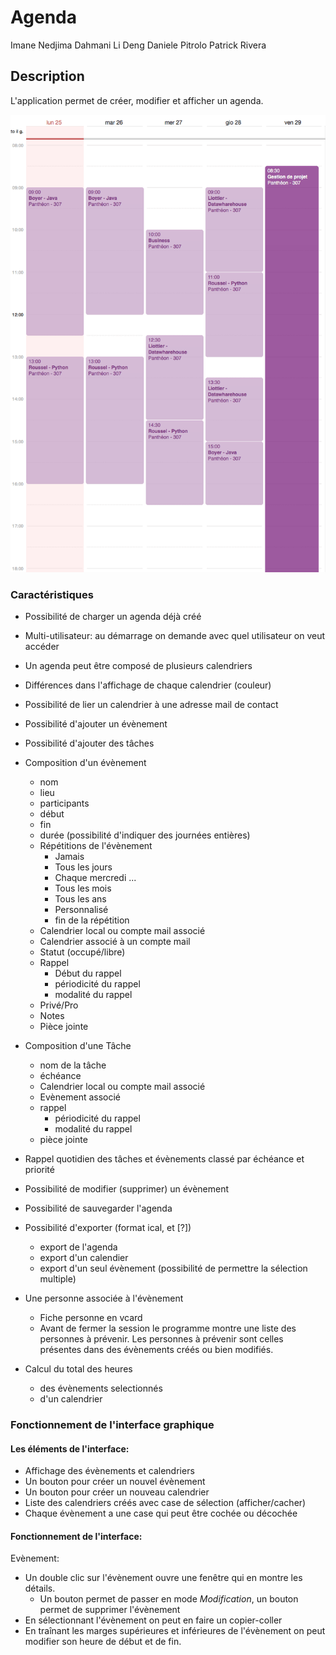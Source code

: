 # Agenda

Imane Nedjima Dahmani
Li Deng
Daniele Pitrolo
Patrick Rivera

## Description

L'application permet de créer, modifier et afficher un agenda.

![Maquette agenda](agenda.png)

### Caractéristiques

* Possibilité de charger un agenda déjà créé
* Multi-utilisateur: au démarrage on demande avec quel utilisateur on veut accéder
* Un agenda peut être composé de plusieurs calendriers
* Différences dans l'affichage de chaque calendrier (couleur)
* Possibilité de lier un calendrier à une adresse mail de contact
* Possibilité d'ajouter un évènement
* Possibilité d'ajouter des tâches
* Composition d'un évènement
   * nom
   * lieu
   * participants
   * début
   * fin
   * durée (possibilité d'indiquer des journées entières)
   * Répétitions de l'évènement
      * Jamais
      * Tous les jours
      * Chaque mercredi ...
      * Tous les mois
      * Tous les ans
      * Personnalisé
      * fin de la répétition
   * Calendrier local ou compte mail associé
   * Calendrier associé à un compte mail
   * Statut (occupé/libre)
   * Rappel
      * Début du rappel
      * périodicité du rappel
      * modalité du rappel
   * Privé/Pro
   * Notes
   * Pièce jointe
* Composition d'une Tâche
  * nom de la tâche
  * échéance
  * Calendrier local ou compte mail associé
  * Evènement associé
  * rappel
    * périodicité du rappel
    * modalité du rappel
  * pièce jointe
* Rappel quotidien des tâches et évènements classé par échéance et priorité
* Possibilité de modifier (supprimer) un évènement
* Possibilité de sauvegarder l'agenda
* Possibilité d'exporter (format ical, et [?])
    * export de l'agenda
    * export d'un calendier
    * export d'un seul évènement (possibilité de permettre la sélection multiple)

* Une personne associée à l'évènement
  * Fiche personne en vcard
  * Avant de fermer la session le programme montre une liste des personnes à prévenir. Les personnes à prévenir sont celles présentes dans des évènements créés ou bien modifiés.
* Calcul du total des heures
    * des évènements selectionnés
    * d'un calendrier

### Fonctionnement de l'interface graphique

#### Les éléments de l'interface:

* Affichage des évènements et calendriers
* Un bouton pour créer un nouvel évènement
* Un bouton pour créer un nouveau calendrier
* Liste des calendriers créés avec case de sélection (afficher/cacher)
* Chaque évènement a une case qui peut être cochée ou décochée

#### Fonctionnement de l'interface:

Evènement:

* Un double clic sur l'évènement ouvre une fenêtre qui en montre les détails.
  * Un bouton permet de passer en mode *Modification*, un bouton permet de supprimer l'évènement
* En sélectionnant l'évènement on peut en faire un copier-coller
* En traînant les marges supérieures et inférieures de l'évènement on peut modifier son heure de début et de fin.
